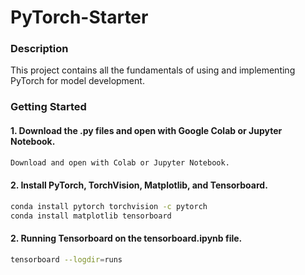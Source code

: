# PyTorch-Starter

### Description
<p>This project contains all the fundamentals of using and implementing PyTorch for model development.</p>

### Getting Started
#### 1. Download the .py files and open with Google Colab or Jupyter Notebook.
```bash
Download and open with Colab or Jupyter Notebook.
```
#### 2. Install PyTorch, TorchVision, Matplotlib, and Tensorboard.
```bash
conda install pytorch torchvision -c pytorch
conda install matplotlib tensorboard
```
#### 2. Running Tensorboard on the tensorboard.ipynb file.
```bash
tensorboard --logdir=runs
```

